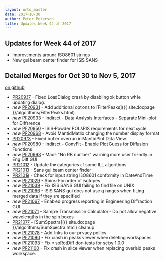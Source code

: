 ```yaml
---
layout: onto_master
date: 2017-10-30
author: Peter Peterson
title: Updates Week 44 of 2017
---
```

Updates for Week 44 of 2017
---------------------------
* Improvements around ISO8601 strings
* New gui beam center finder for ISIS SANS

Detailed Merges for Oct 30 to Nov 5, 2017
-----------------------------------------
[on github](https://github.com/mantidproject/mantid/pulls?q=is%3Apr+merged%3A2017-10-31..2017-11-05)

* [PR20927](https://github.com/mantidproject/mantid/pull/20927) - Fixed LoadDialog crash by disabling ok button while updating dialog.
* *new* [PR20931](https://github.com/mantidproject/mantid/pull/20931) - Add additional options to [FilterPeaks]({{ site.docpage }}/algorithms/FilterPeaks.html)
* *new* [PR20933](https://github.com/mantidproject/mantid/pull/20933) - Indirect - Data Analysis Interfaces - Separate Mini-plot for Difference
* *new* [PR20950](https://github.com/mantidproject/mantid/pull/20950) - ISIS-Powder POLARIS requirements for next cycle
* *new* [PR20968](https://github.com/mantidproject/mantid/pull/20968) - Avoid MantidMatrix changing the number display format
* [PR20973](https://github.com/mantidproject/mantid/pull/20973) - Fixed buffer overrun in MantidPlot Data View.
* *new* [PR20980](https://github.com/mantidproject/mantid/pull/20980) - Indirect - ConvFit - Enable Plot Guess for Diffusion Functions
* *new* [PR20993](https://github.com/mantidproject/mantid/pull/20993) - Made "No RB number" warning more user friendly in Eng Diff GUI
* [PR21012](https://github.com/mantidproject/mantid/pull/21012) - Update the categories of some ILL algorithms
* [PR21013](https://github.com/mantidproject/mantid/pull/21013) - Sans gui beam center finder
* [PR21019](https://github.com/mantidproject/mantid/pull/21019) - Check for input string ISO8601 conformity in DateAndTime
* *new* [PR21029](https://github.com/mantidproject/mantid/pull/21029) - Abins: Fix order of isotopes.
* *new* [PR21039](https://github.com/mantidproject/mantid/pull/21039) - Fix ISIS SANS GUI failing to find file on UNIX
* *new* [PR21066](https://github.com/mantidproject/mantid/pull/21066) - ISIS SANS gui does not use q ranges when fitting merged data if they are specified
* *new* [PR21067](https://github.com/mantidproject/mantid/pull/21067) - Enabled progress reporting in Engineering Diffraction GUI
* *new* [PR21071](https://github.com/mantidproject/mantid/pull/21071) - Sample Transmission Calculator - Do not allow negative wavelengths in the spin boxes
* [PR21077](https://github.com/mantidproject/mantid/pull/21077) - [SumSpectra]({{ site.docpage }}/algorithms/SumSpectra.html) cleanup
* *new* [PR21078](https://github.com/mantidproject/mantid/pull/21078) - Add links to our privacy pollicy
* *new* [PR21090](https://github.com/mantidproject/mantid/pull/21090) - Fix crash in peaks viewer when deleting workspaces
* *new* [PR21093](https://github.com/mantidproject/mantid/pull/21093) - Fix *IsoRotDiff doc-tests for scipy 1.0.0
* *new* [PR21100](https://github.com/mantidproject/mantid/pull/21100) - Fix crash in slice viewer when replacing overlaid peaks workspace.
